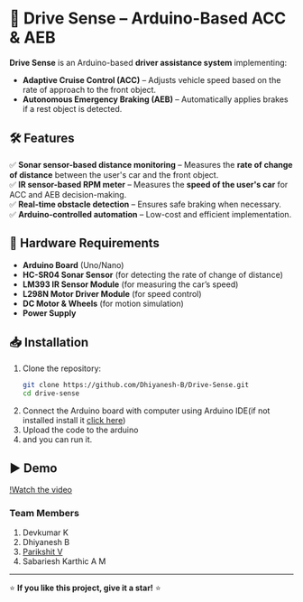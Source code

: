 # 🚗 Drive Sense – Arduino-Based ACC & AEB  

**Drive Sense** is an Arduino-based **driver assistance system** implementing:  
- **Adaptive Cruise Control (ACC)** – Adjusts vehicle speed based on the rate of approach to the front object.  
- **Autonomous Emergency Braking (AEB)** – Automatically applies brakes if a rest object is detected.  

## 🛠 Features  
✅ **Sonar sensor-based distance monitoring** – Measures the **rate of change of distance** between the user's car and the front object.  
✅ **IR sensor-based RPM meter** – Measures the **speed of the user's car** for ACC and AEB decision-making.  
✅ **Real-time obstacle detection** – Ensures safe braking when necessary.  
✅ **Arduino-controlled automation** – Low-cost and efficient implementation.  

## 🔧 Hardware Requirements  
- **Arduino Board** (Uno/Nano)  
- **HC-SR04 Sonar Sensor** (for detecting the rate of change of distance)  
- **LM393 IR Sensor Module** (for measuring the car’s speed)  
- **L298N Motor Driver Module** (for speed control)  
- **DC Motor & Wheels** (for motion simulation)  
- **Power Supply**

## 📥 Installation  
1. Clone the repository:  
   ```sh
   git clone https://github.com/Dhiyanesh-B/Drive-Sense.git
   cd drive-sense
   ```
2. Connect the Arduino board with computer using Arduino IDE(if not installed install it [click here](https://www.arduino.cc/en/software/))
3. Upload the code to the arduino
4. and you can run it.

## ▶️ Demo
[!Watch the video](https://github.com/Dhiyanesh-B/Drive-Sense/blob/10c491648af48acd3243c471952a6883765b97dd/demo.mp4)

### Team Members
1. Devkumar K
2. Dhiyanesh B
3. [Parikshit V](https://github.com/Parikshit-0210)
4. Sabariesh Karthic A M

---
⭐ **If you like this project, give it a star!** ⭐

